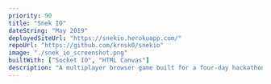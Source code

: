 ```yaml
---
priority: 90
title: "Snek IO"
dateString: "May 2019"
deployedSiteUrl: "https://snekio.herokuapp.com/"
repoUrl: "https://github.com/krnsk0/snekio"
image: "./snek_io_screenshot.png"
builtWith: ["Socket IO", "HTML Canvas"]
description: "A multiplayer browser game built for a four-day hackathon using Socket IO. "
---
```

